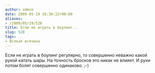 ```yaml
---
author: admin
date: 2009-05-19 16:36:22+00:00
aliases:
- /2009/05/19/528
title: Если не играть в боулинг..
slug: 528
tags:
- Всякая всячина
---
```


Если не играть в боулинг регулярно, то совершенно неважно какой рукой катать шары. На точность бросков это никак не влияет. И руки потом болят совершенно одинаково. ;-)
